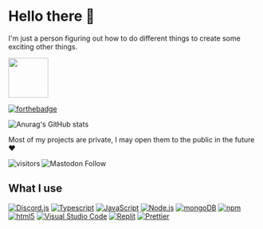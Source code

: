 # Hello there 👋
I'm just a person figuring out how to do different things to create some exciting other things.

<a href="https://bio.dzlandis.com">
<img height="80px" src="https://discord.c99.nl/widget/theme-4/259708781166985217.png" />
</a>

[![forthebadge](https://forthebadge.com/images/badges/made-with-crayons.svg)](https://forthebadge.com)

![Anurag's GitHub stats](https://github-readme-stats.vercel.app/api?username=dzlandis&show_icons=true&theme=dark)

Most of my projects are private, I may open them to the public in the future ♥

![visitors](https://visitor-badge.glitch.me/badge?page_id=dzlandis.visitor-badge.issue.1) ![Mastodon Follow](https://img.shields.io/mastodon/follow/109187863904920945?domain=https%3A%2F%2Fmstdn.social&style=social)

## What I use
[<img alt="Discord.js" src="https://img.shields.io/badge/-Discord.js-17212f?style=flat-square&logo=Discord&logoColor=white" />](https://discord.js.org/#/) [<img alt="Typescript" src="https://img.shields.io/badge/-Typescript-007acc?style=flat-square&logo=typescript&logoColor=white" />](https://www.typescriptlang.org/) [<img alt="JavaScript" src="https://img.shields.io/badge/-JavaScript-edb200?style=flat-square&logo=javascript&logoColor=white" />](https://developer.mozilla.org/en-US/docs/Web/JavaScript) [<img alt="Node.js" src="https://img.shields.io/badge/-Node.js-43853d?style=flat-square&logo=Node.js&logoColor=white" />](https://nodejs.org) [<img alt="mongoDB" src="https://img.shields.io/badge/-mongoDB-4fb23f?style=flat-square&logo=mongodb&logoColor=white" />](https://mongodb.com)  [<img alt="npm" src="https://img.shields.io/badge/-NPM-CB3837?style=flat-square&logo=npm&logoColor=white" />](https://npmjs.com) [<img alt="html5" src="https://img.shields.io/badge/-HTML5-E34F26?style=flat-square&logo=html5&logoColor=white" />](https://developer.mozilla.org/en-US/docs/Web/Guide/HTML/HTML5) [<img alt="Visual Studio Code" src="https://img.shields.io/badge/-Visual Studio Code-007ACC?style=flat-square&logo=visual-studio-code&logoColor=white" />](https://code.visualstudio.com/) [<img alt="Replit" src="https://img.shields.io/badge/-Replit-000000?style=flat-square&logo=Replit&logoColor=white" />](https://replit.com) [<img alt="Prettier" src="https://img.shields.io/badge/-Prettier-F7B93E?style=flat-square&logo=prettier&logoColor=white" />](https://prettier.io/)
<!--
**dzlandis/dzlandis** is a ✨ _special_ ✨ repository because its `README.md` (this file) appears on your GitHub profile.

Here are some ideas to get you started:
[![Top Langs](https://github-readme-stats.vercel.app/api/top-langs/?username=dzlandis&layout=compact)](https://github.com/anuraghazra/github-readme-stats)
- 🔭 I’m currently working on some random project in a Replit probably.
- 🌱 I’m currently learning JS
- 👯 I’m looking to collaborate on ...
- 🤔 I’m looking for help with ...
- 💬 Ask me about ...
- 📫 How to reach me: ...
- 😄 Pronouns: ...
- ⚡ Fun fact: ...
-->
